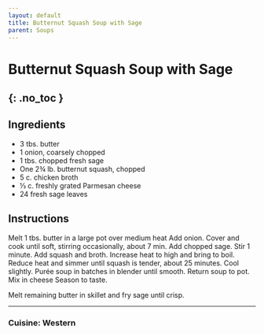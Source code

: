 ```yaml
---
layout: default
title: Butternut Squash Soup with Sage
parent: Soups
---
```


# Butternut Squash Soup with Sage
{: .no_toc }
---

## Ingredients
<ul>
	<li>3 tbs. butter</li>
	<li>1 onion, coarsely chopped</li>
	<li>1 tbs. chopped fresh sage</li>
	<li>One 2¾ lb. butternut squash, chopped</li>
	<li>5 c. chicken broth</li>
	<li>⅓ c. freshly grated Parmesan cheese</li>
	<li>24 fresh sage leaves</li>
</ul>

## Instructions
Melt 1 tbs. butter in a large pot over medium heat Add onion. Cover and cook until soft, stirring occasionally, about 7 min. Add chopped sage. Stir 1 minute. Add squash and broth. Increase heat to high and bring to boil. Reduce heat and simmer until squash is tender, about 25 minutes. Cool slightly. Purée soup in batches in blender until smooth. Return soup to pot. Mix in cheese Season to taste.

Melt remaining butter in skillet and fry sage until crisp.

--- 

### Cuisine: Western